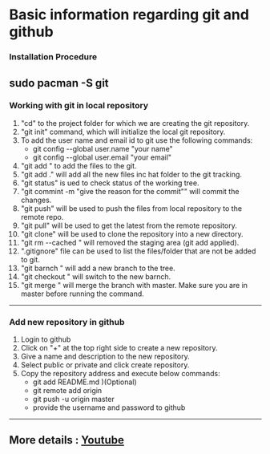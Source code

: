 # Basic information regarding git and github

### Installation Procedure
sudo pacman -S git
---

### Working with git in local repository
1. "cd" to the project folder for which we are creating the git repository.
2. "git init" command, which will initialize the local git repository.
3. To add the user name and email id to git use the following commands:
    * git config --global user.name "your name"
    * git config --global user.email "your email"
4. "git add <file>" to add the files to the git.
5. "git add ." will add all the new files inc hat folder to the git tracking.
6. "git status" is ued to check status of the working tree.
7. "git commint -m "give the reason for the commit"" will commit the changes.
8. "git push" will be used to push the files from local repository to the remote repo.
9. "git pull" will be used to get the latest from the remote repository.
10. "git clone" will be used to clone the repository into a new directory.
11. "git rm --cached <file name>" will removed the staging area (git add applied).
12. ".gitignore" file can be used to list the files/folder that are not be added to git.
13. "git barnch <branch name>" will add a new branch to the tree.
14. "git checkout <barnch name>" will switch to the new barnch.
15. "git merge <branch name>" will merge the branch with master. Make sure you are in master before running the command.
---

### Add new repository in github
1. Login to github
2. Click on "+" at the top right side to create a new repository.
3. Give a name and description to the new repository.
4. Select public or private and click create repository.
5. Copy the repository address and execute below commands:
	* git add README.md )(Optional)
	* git remote add origin <repository address>
	* git push -u origin master
	* provide the username and password to github
---
More details : [Youtube](https://www.youtube.com/watch?v=SWYqp7iY_Tc "Youtube")
---
